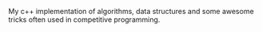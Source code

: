 My c++ implementation of algorithms, data structures and some awesome tricks often used in competitive programming.
